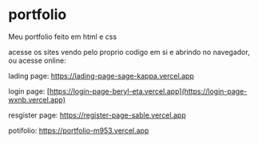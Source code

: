 # portfolio
Meu portfolio feito em html e css 

acesse os sites vendo pelo proprio codigo em si e abrindo no navegador, ou acesse online:

lading page:
https://lading-page-sage-kappa.vercel.app

login page:
[https://login-page-beryl-eta.vercel.app](https://login-page-wxnb.vercel.app)

resgister page:
https://register-page-sable.vercel.app

potifolio:
https://portfolio-m953.vercel.app
